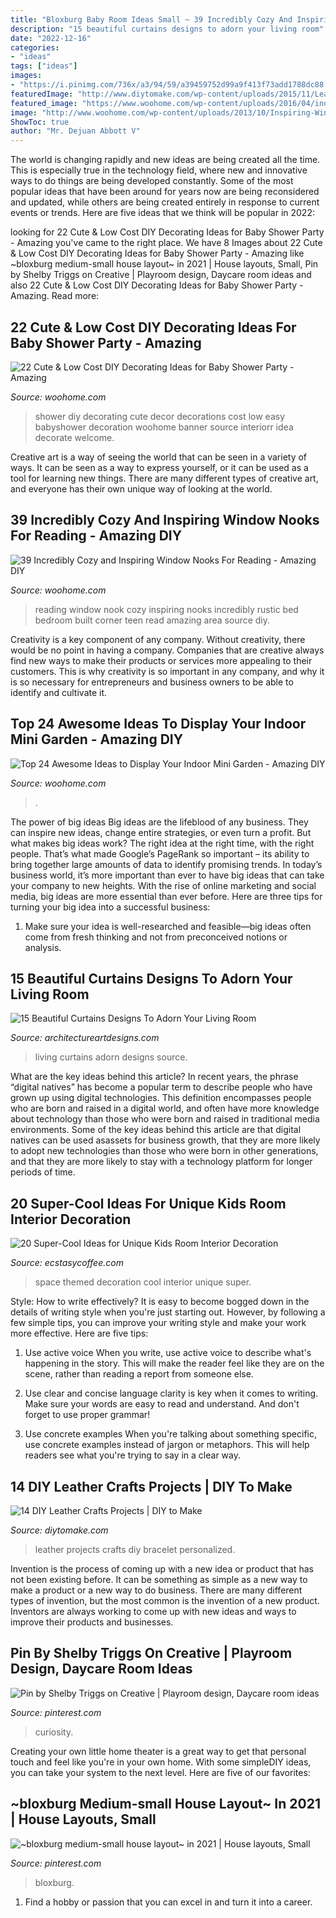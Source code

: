 ```yaml
---
title: "Bloxburg Baby Room Ideas Small ~ 39 Incredibly Cozy And Inspiring Window Nooks For Reading"
description: "15 beautiful curtains designs to adorn your living room"
date: "2022-12-16"
categories:
- "ideas"
tags: ["ideas"]
images:
- "https://i.pinimg.com/736x/a3/94/59/a39459752d99a9f413f73add1788dc88.jpg"
featuredImage: "http://www.diytomake.com/wp-content/uploads/2015/11/Leather-bracelet.jpg"
featured_image: "https://www.woohome.com/wp-content/uploads/2016/04/indoor-garden-projects-7.jpg"
image: "http://www.woohome.com/wp-content/uploads/2013/10/Inspiring-Window-Reading-Nook-17.jpg"
ShowToc: true
author: "Mr. Dejuan Abbott V"
---
```



The world is changing rapidly and new ideas are being created all the time. This is especially true in the technology field, where new and innovative ways to do things are being developed constantly. Some of the most popular ideas that have been around for years now are being reconsidered and updated, while others are being created entirely in response to current events or trends. Here are five ideas that we think will be popular in 2022:

	

		
looking for 22 Cute &amp; Low Cost DIY Decorating Ideas for Baby Shower Party - Amazing you've came to the right place. We have 8 Images about 22 Cute &amp; Low Cost DIY Decorating Ideas for Baby Shower Party - Amazing like ~bloxburg medium-small house layout~ in 2021 | House layouts, Small, Pin by Shelby Triggs on Creative | Playroom design, Daycare room ideas and also 22 Cute &amp; Low Cost DIY Decorating Ideas for Baby Shower Party - Amazing. Read more:
		
    
## 22 Cute &amp; Low Cost DIY Decorating Ideas For Baby Shower Party - Amazing

<img loading=lazy src="http://www.woohome.com/wp-content/uploads/2015/04/baby-shower-decor-ideas-woohome-16.jpg" onerror="this.onerror=null;this.src='https://tse3.mm.bing.net/th?id=OIP.ypklUyxTkW-JMiD6QV9_4AHaLG&amp;pid=15.1';" alt="22 Cute &amp; Low Cost DIY Decorating Ideas for Baby Shower Party - Amazing">

_Source: woohome.com_

>shower diy decorating cute decor decorations cost low easy babyshower decoration woohome banner source interiorr idea decorate welcome. 

	

Creative art is a way of seeing the world that can be seen in a variety of ways. It can be seen as a way to express yourself, or it can be used as a tool for learning new things. There are many different types of creative art, and everyone has their own unique way of looking at the world.

    
## 39 Incredibly Cozy And Inspiring Window Nooks For Reading - Amazing DIY

<img loading=lazy src="http://www.woohome.com/wp-content/uploads/2013/10/Inspiring-Window-Reading-Nook-17.jpg" onerror="this.onerror=null;this.src='https://tse3.mm.bing.net/th?id=OIP.rC1YXZad2Y4mqAVXE5ultgHaJ4&amp;pid=15.1';" alt="39 Incredibly Cozy and Inspiring Window Nooks For Reading - Amazing DIY">

_Source: woohome.com_

>reading window nook cozy inspiring nooks incredibly rustic bed bedroom built corner teen read amazing area source diy. 

	

Creativity is a key component of any company. Without creativity, there would be no point in having a company. Companies that are creative always find new ways to make their products or services more appealing to their customers. This is why creativity is so important in any company, and why it is so necessary for entrepreneurs and business owners to be able to identify and cultivate it.

    
## Top 24 Awesome Ideas To Display Your Indoor Mini Garden - Amazing DIY

<img loading=lazy src="https://www.woohome.com/wp-content/uploads/2016/04/indoor-garden-projects-7.jpg" onerror="this.onerror=null;this.src='https://tse2.mm.bing.net/th?id=OIP.Jg8ZkFUgalnN1LSGhJEcLQHaPZ&amp;pid=15.1';" alt="Top 24 Awesome Ideas to Display Your Indoor Mini Garden - Amazing DIY">

_Source: woohome.com_

>. 

	

The power of big ideas
Big ideas are the lifeblood of any business. They can inspire new ideas, change entire strategies, or even turn a profit. But what makes big ideas work? The right idea at the right time, with the right people. That’s what made Google’s PageRank so important – its ability to bring together large amounts of data to identify promising trends.
In today’s business world, it’s more important than ever to have big ideas that can take your company to new heights. With the rise of online marketing and social media, big ideas are more essential than ever before. Here are three tips for turning your big idea into a successful business:

1) Make sure your idea is well-researched and feasible—big ideas often come from fresh thinking and not from preconceived notions or analysis.

    
## 15 Beautiful Curtains Designs To Adorn Your Living Room

<img loading=lazy src="https://www.architectureartdesigns.com/wp-content/uploads/2016/04/9-41-630x419.jpg" onerror="this.onerror=null;this.src='https://tse2.mm.bing.net/th?id=OIP.RUC-zBdVs7II1RT1kw7ZEwHaE7&amp;pid=15.1';" alt="15 Beautiful Curtains Designs To Adorn Your Living Room">

_Source: architectureartdesigns.com_

>living curtains adorn designs source. 

	

What are the key ideas behind this article?
In recent years, the phrase “digital natives” has become a popular term to describe people who have grown up using digital technologies. This definition encompasses people who are born and raised in a digital world, and often have more knowledge about technology than those who were born and raised in traditional media environments. Some of the key ideas behind this article are that digital natives can be used asassets for business growth, that they are more likely to adopt new technologies than those who were born in other generations, and that they are more likely to stay with a technology platform for longer periods of time.

    
## 20 Super-Cool Ideas For Unique Kids Room Interior Decoration

<img loading=lazy src="https://i1.wp.com/www.ecstasycoffee.com/wp-content/uploads/2017/05/space-themed-kids-room.jpg?resize=678%2C960" onerror="this.onerror=null;this.src='https://tse4.mm.bing.net/th?id=OIP.gAQin8W2Vniq6b8c5-ZrbgHaKf&amp;pid=15.1';" alt="20 Super-Cool Ideas for Unique Kids Room Interior Decoration">

_Source: ecstasycoffee.com_

>space themed decoration cool interior unique super. 

	

Style: How to write effectively?
It is easy to become bogged down in the details of writing style when you're just starting out. However, by following a few simple tips, you can improve your writing style and make your work more effective. Here are five tips:
1. Use active voice
When you write, use active voice to describe what's happening in the story. This will make the reader feel like they are on the scene, rather than reading a report from someone else.

2. Use clear and concise language
 clarity is key when it comes to writing. Make sure your words are easy to read and understand. And don't forget to use proper grammar!

3. Use concrete examples    When you're talking about something specific, use concrete examples instead of jargon or metaphors. This will help readers see what you're trying to say in a clear way.

    
## 14 DIY Leather Crafts Projects | DIY To Make

<img loading=lazy src="http://www.diytomake.com/wp-content/uploads/2015/11/Leather-bracelet.jpg" onerror="this.onerror=null;this.src='https://tse4.mm.bing.net/th?id=OIP.IsXNr_N4XWGdUsPDVZmLQAHaKq&amp;pid=15.1';" alt="14 DIY Leather Crafts Projects | DIY to Make">

_Source: diytomake.com_

>leather projects crafts diy bracelet personalized. 

	

Invention is the process of coming up with a new idea or product that has not been existing before. It can be something as simple as a new way to make a product or a new way to do business. There are many different types of invention, but the most common is the invention of a new product. Inventors are always working to come up with new ideas and ways to improve their products and businesses.

    
## Pin By Shelby Triggs On Creative | Playroom Design, Daycare Room Ideas

<img loading=lazy src="https://i.pinimg.com/736x/a3/94/59/a39459752d99a9f413f73add1788dc88.jpg" onerror="this.onerror=null;this.src='https://tse3.mm.bing.net/th?id=OIP.QUqNkgUOsY0yfgALc_FlXgHaJ3&amp;pid=15.1';" alt="Pin by Shelby Triggs on Creative | Playroom design, Daycare room ideas">

_Source: pinterest.com_

>curiosity. 

	

Creating your own little home theater is a great way to get that personal touch and feel like you're in your own home. With some simpleDIY ideas, you can take your system to the next level. Here are five of our favorites: 

    
## ~bloxburg Medium-small House Layout~ In 2021 | House Layouts, Small

<img loading=lazy src="https://i.pinimg.com/736x/da/d0/be/dad0be3bf64d0bed1d9359aa58f7788d.jpg" onerror="this.onerror=null;this.src='https://tse1.mm.bing.net/th?id=OIP.1uVA1b53gw8_9aIRfKCiEwHaL0&amp;pid=15.1';" alt="~bloxburg medium-small house layout~ in 2021 | House layouts, Small">

_Source: pinterest.com_

>bloxburg. 

	

1. Find a hobby or passion that you can excel in and turn it into a career.

